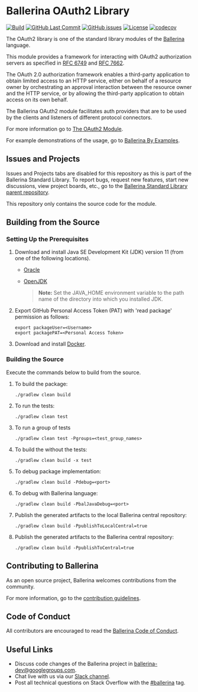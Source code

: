 Ballerina OAuth2 Library
===================

  [![Build](https://github.com/ballerina-platform/module-ballerina-oauth2/actions/workflows/build-timestamped-master.yml/badge.svg)](https://github.com/ballerina-platform/module-ballerina-oauth2/actions/workflows/build-timestamped-master.yml)
  [![GitHub Last Commit](https://img.shields.io/github/last-commit/ballerina-platform/module-ballerina-oauth2.svg?label=Last%20Commit)](https://github.com/ballerina-platform/module-ballerina-oauth2/commits/master)
  [![GitHub issues](https://img.shields.io/github/issues/ballerina-platform/ballerina-standard-library/module/oauth2.svg?label=Open%20Issues)](https://github.com/ballerina-platform/ballerina-standard-library/labels/module%2Foauth2)
  [![License](https://img.shields.io/badge/License-Apache%202.0-blue.svg)](https://opensource.org/licenses/Apache-2.0)
  [![codecov](https://codecov.io/gh/ballerina-platform/module-ballerina-oauth2/branch/master/graph/badge.svg)](https://codecov.io/gh/ballerina-platform/module-ballerina-oauth2)

The OAuth2 library is one of the standard library modules of the [Ballerina](https://ballerina.io/) language.

This module provides a framework for interacting with OAuth2 authorization servers as specified in [RFC 6749](https://datatracker.ietf.org/doc/html/rfc6749) and [RFC 7662](https://datatracker.ietf.org/doc/html/rfc7662).

The OAuth 2.0 authorization framework enables a third-party application to obtain limited access to an HTTP service, either on behalf of a resource owner by orchestrating an approval interaction between the resource owner and the HTTP service, or by allowing the third-party application to obtain access on its own behalf.

The Ballerina OAuth2 module facilitates auth providers that are to be used by the clients and listeners of different protocol connectors.

For more information go to [The OAuth2 Module](https://docs.central.ballerina.io/ballerina/oauth2/latest).

For example demonstrations of the usage, go to [Ballerina By Examples](https://ballerina.io/learn/by-example/).

## Issues and Projects

Issues and Projects tabs are disabled for this repository as this is part of the Ballerina Standard Library. To report bugs, request new features, start new discussions, view project boards, etc., go to the [Ballerina Standard Library parent repository](https://github.com/ballerina-platform/ballerina-standard-library).

This repository only contains the source code for the module.

## Building from the Source

### Setting Up the Prerequisites

1. Download and install Java SE Development Kit (JDK) version 11 (from one of the following locations).

   * [Oracle](https://www.oracle.com/java/technologies/javase-jdk11-downloads.html)
   
   * [OpenJDK](https://adoptopenjdk.net)
   
        > **Note:** Set the JAVA_HOME environment variable to the path name of the directory into which you installed JDK.

2. Export GitHub Personal Access Token (PAT) with 'read package' permission as follows:

    ```
    export packageUser=<Username>
    export packagePAT=<Personal Access Token>
    ```

3. Download and install [Docker](https://www.docker.com/).

### Building the Source

Execute the commands below to build from the source.

1. To build the package:
    ```    
    ./gradlew clean build
    ```
2. To run the tests:
    ```
    ./gradlew clean test
    ```

3. To run a group of tests
    ```
    ./gradlew clean test -Pgroups=<test_group_names>
    ```

4. To build the without the tests:
    ```
    ./gradlew clean build -x test
    ```

5. To debug package implementation:
    ```
    ./gradlew clean build -Pdebug=<port>
    ```

6. To debug with Ballerina language:
    ```
    ./gradlew clean build -PbalJavaDebug=<port>
    ```

7. Publish the generated artifacts to the local Ballerina central repository:
    ```
    ./gradlew clean build -PpublishToLocalCentral=true
    ```

8. Publish the generated artifacts to the Ballerina central repository:
    ```
    ./gradlew clean build -PpublishToCentral=true
    ```

## Contributing to Ballerina

As an open source project, Ballerina welcomes contributions from the community.

For more information, go to the [contribution guidelines](https://github.com/ballerina-platform/ballerina-lang/blob/master/CONTRIBUTING.md).

## Code of Conduct

All contributors are encouraged to read the [Ballerina Code of Conduct](https://ballerina.io/code-of-conduct).

## Useful Links

* Discuss code changes of the Ballerina project in [ballerina-dev@googlegroups.com](mailto:ballerina-dev@googlegroups.com).
* Chat live with us via our [Slack channel](https://ballerina.io/community/slack/).
* Post all technical questions on Stack Overflow with the [#ballerina](https://stackoverflow.com/questions/tagged/ballerina) tag.

